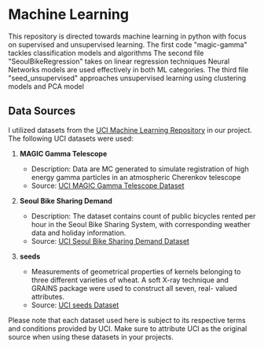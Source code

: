 # Machine Learning
This repository is directed towards machine learning in python with focus on supervised and unsupervised learning.
The first code "magic-gamma" tackles classification models and algorithms
The second file "SeoulBikeRegression" takes on linear regression techniques
Neural Networks models are used effectively in both ML categories.
The third file "seed_unsupervised" approaches unsupervised learning using clustering models and PCA model

## Data Sources

I utilized datasets from the [UCI Machine Learning Repository]((https://archive.ics.uci.edu/datasets)) in our project. The following UCI datasets were used:

1. **MAGIC Gamma Telescope**
   - Description: Data are MC generated to simulate registration of high energy gamma particles in an atmospheric Cherenkov telescope
   - Source: [UCI MAGIC Gamma Telescope Dataset](https://archive.ics.uci.edu/dataset/159/magic+gamma+telescope)

2. **Seoul Bike Sharing Demand**
   - Description: The dataset contains count of public bicycles rented per hour in the Seoul Bike Sharing System, with corresponding weather data and holiday information.
   - Source: [UCI Seoul Bike Sharing Demand Dataset](https://archive.ics.uci.edu/dataset/560/seoul+bike+sharing+demand)
    
3. **seeds**
   - Measurements of geometrical properties of kernels belonging to three different varieties of wheat. A soft X-ray technique and GRAINS package were used to construct all seven, real- 
     valued attributes.
   - Source: [UCI seeds Dataset](https://archive.ics.uci.edu/dataset/236/seeds)


Please note that each dataset used here is subject to its respective terms and conditions provided by UCI. Make sure to attribute UCI as the original source when using these datasets in your projects.
